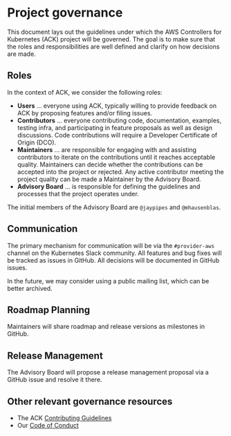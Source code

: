 # Project governance

This document lays out the guidelines under which the AWS Controllers for Kubernetes (ACK) project will be governed. 
The goal is to make sure that the roles and responsibilities are well defined and clarify on how decisions are made.

## Roles

In the context of ACK, we consider the following roles:

* __Users__ ... everyone using ACK, typically willing to provide feedback on ACK by proposing features and/or filing issues.
* __Contributors__ ... everyone contributing code, documentation, examples, testing infra, and participating in feature proposals as well as design discussions. Code contributions will require a Developer Certificate of Origin (DCO).
* __Maintainers__ ... are responsible for engaging with and assisting contributors to iterate on the contributions until it reaches acceptable quality. Maintainers can decide whether the contributions can be accepted into the project or rejected. Any active contributor meeting the project quality can be made a Maintainer by the Advisory Board.
* __Advisory Board__ ... is responsible for defining the guidelines and processes that the project operates under. 

The initial members of the Advisory Board are `@jaypipes` and `@mhausenblas`.


## Communication

The primary mechanism for communication will be via the `#provider-aws` channel on the Kubernetes Slack community. 
All features and bug fixes will be tracked as issues in GitHub. All decisions will be documented in GitHub issues.

In the future, we may consider using a public mailing list, which can be better archived. 

## Roadmap Planning

Maintainers will share roadmap and release versions as milestones in GitHub. 

## Release Management

The Advisory Board will propose a release management proposal via a GitHub issue and resolve it there.

## Other relevant governance resources

* The ACK [Contributing Guidelines](CONTRIBUTING.md)
* Our [Code of Conduct](CODE_OF_CONDUCT.md)

